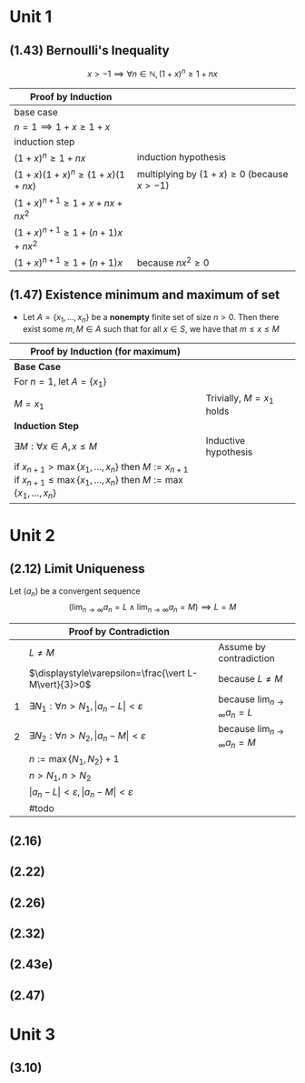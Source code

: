 # Unit 1

## (1.43) Bernoulli's Inequality 
 $$x>-1\implies\forall n \in \mathbb{N},({1 + x})^n \ge 1 + n x$$

| Proof by Induction |  |
| ---- | ---- |
| base case |  |
| $n=1\implies 1+x\geq 1+x$ |  |
| induction step |  |
| $({1 + x})^n \ge 1 + n x$ | induction hypothesis |
| $(1+x )({1 + x})^n \ge(1+x )(1 + n x)$ | multiplying by $(1+x)\geq 0$ (because $x>-1$) |
| $({1 + x})^{n+1} \ge1+x+nx+nx^2$ |  |
| $({1 + x})^{n+1} \ge 1+(n+1)x+nx^2$ |  |
| $(1+x)^{n+1}\geq 1+(n+1)x$ | because $nx^2\geq 0$ |
## (1.47) Existence minimum and maximum of set 

- Let $A = \{x_1, \ldots,x_n\}$ be a **nonempty** finite set of size $n > 0$. Then there exist some $m,M \in A$ such that for all $x \in S$, we have that $m \leq x \leq M$

| Proof by Induction (for maximum) |  |
| ---- | ---- |
| **Base Case** |  |
| For $n=1$, let $A=\{x_1\}$ |  |
| $M=x_1$ | Trivially, $M=x_1$ holds |
| **Induction Step** |  |
| $\exists M:\forall x \in A,\,x\leq M$ | Inductive hypothesis |
| if $x_{n+1}>\max\{ x_{1},\dots,x_{n} \}$ then $M:=x_{n+1}$<br>if $x_{n+1}\leq\max\{ x_{1},\dots,x_{n} \}$ then $M:=\max\{ x_{1},\dots,x_{n} \}$ |  |
# Unit 2
## (2.12) Limit Uniqueness

Let $(a_n)$ be a convergent sequence
$$( \lim_{ n \to \infty } a_{n}=L \land{\lim_{ n \to \infty } a_{n}=M})\implies{L=M}$$


|  | Proof by Contradiction |  |
| ---- | ---- | ---- |
|  | $L\neq M$ | Assume by contradiction |
|  | $\displaystyle\varepsilon=\frac{\vert L-M\vert}{3}>0$ | because $L\neq M$ |
| 1 | $\exists N_{1}:\forall n>N_{1},\vert{a_{n}-L}\vert<\varepsilon$ | because $\displaystyle{\lim_{ n \to \infty } a_{n}=L}$ |
| 2 | $\exists N_{2}:\forall n>N_{2},\vert{a_{n}-M}\vert<\varepsilon$ | because $\displaystyle{\lim_{ n \to \infty } a_{n}=M}$ |
|  | $n:=\max\{ N_{1}, N_{2} \}+1$ |  |
|  | $n>N_{1},n>N_{2}$ |  |
|  | $\vert{a_{n}-L}\vert<\varepsilon,\vert{a_{n}-M}\vert<\varepsilon$ |  |
|  | #todo  |  |
 

## (2.16)

## (2.22)

## (2.26)



## (2.32)


## (2.43e)


## (2.47)



# Unit 3

## (3.10)


